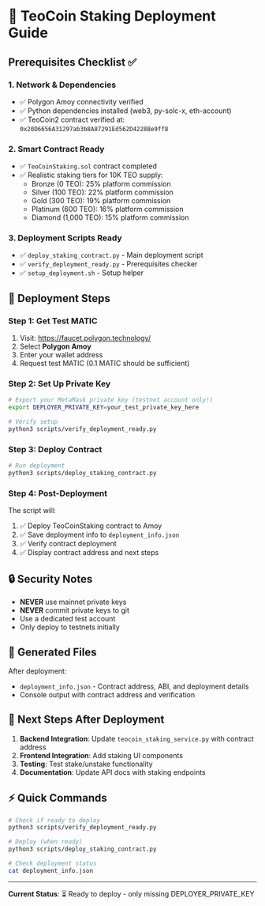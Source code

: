 # 🔐 TeoCoin Staking Deployment Guide

## Prerequisites Checklist ✅

### 1. Network & Dependencies
- ✅ Polygon Amoy connectivity verified
- ✅ Python dependencies installed (web3, py-solc-x, eth-account)
- ✅ TeoCoin2 contract verified at: `0x20D6656A31297ab3b8A87291Ed562D4228Be9ff8`

### 2. Smart Contract Ready
- ✅ `TeoCoinStaking.sol` contract completed
- ✅ Realistic staking tiers for 10K TEO supply:
  - Bronze (0 TEO): 25% platform commission
  - Silver (100 TEO): 22% platform commission  
  - Gold (300 TEO): 19% platform commission
  - Platinum (600 TEO): 16% platform commission
  - Diamond (1,000 TEO): 15% platform commission

### 3. Deployment Scripts Ready
- ✅ `deploy_staking_contract.py` - Main deployment script
- ✅ `verify_deployment_ready.py` - Prerequisites checker
- ✅ `setup_deployment.sh` - Setup helper

## 🚀 Deployment Steps

### Step 1: Get Test MATIC
1. Visit: https://faucet.polygon.technology/
2. Select **Polygon Amoy**
3. Enter your wallet address
4. Request test MATIC (0.1 MATIC should be sufficient)

### Step 2: Set Up Private Key
```bash
# Export your MetaMask private key (testnet account only!)
export DEPLOYER_PRIVATE_KEY=your_test_private_key_here

# Verify setup
python3 scripts/verify_deployment_ready.py
```

### Step 3: Deploy Contract
```bash
# Run deployment
python3 scripts/deploy_staking_contract.py
```

### Step 4: Post-Deployment
The script will:
1. ✅ Deploy TeoCoinStaking contract to Amoy
2. ✅ Save deployment info to `deployment_info.json`
3. ✅ Verify contract deployment
4. ✅ Display contract address and next steps

## 🔒 Security Notes

- **NEVER** use mainnet private keys
- **NEVER** commit private keys to git
- Use a dedicated test account
- Only deploy to testnets initially

## 📁 Generated Files

After deployment:
- `deployment_info.json` - Contract address, ABI, and deployment details
- Console output with contract address and verification

## 🔄 Next Steps After Deployment

1. **Backend Integration**: Update `teocoin_staking_service.py` with contract address
2. **Frontend Integration**: Add staking UI components
3. **Testing**: Test stake/unstake functionality
4. **Documentation**: Update API docs with staking endpoints

## ⚡ Quick Commands

```bash
# Check if ready to deploy
python3 scripts/verify_deployment_ready.py

# Deploy (when ready)
python3 scripts/deploy_staking_contract.py

# Check deployment status
cat deployment_info.json
```

---

**Current Status**: ⏳ Ready to deploy - only missing DEPLOYER_PRIVATE_KEY
